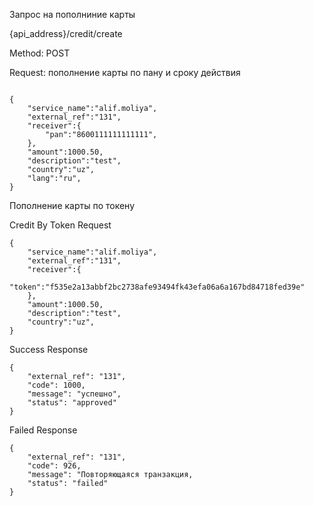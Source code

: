 Запрос на пополниние карты

{api_address}/credit/create

Method: POST

Request: пополнение карты по пану и сроку действия

```

{
    "service_name":"alif.moliya",
    "external_ref":"131",
    "receiver":{
        "pan":"8600111111111111",
    },
    "amount":1000.50,
    "description":"test",
    "country":"uz",
    "lang":"ru",
}

```

Пополнение карты по токену

Credit By Token Request

```
{
    "service_name":"alif.moliya",
    "external_ref":"131",
    "receiver":{
        "token":"f535e2a13abbf2bc2738afe93494fk43efa06a6a167bd84718fed39e"
    },
    "amount":1000.50,
    "description":"test",
    "country":"uz",
}

```


Success Response

```
{
    "external_ref": "131",
    "code": 1000,
    "message": "успешно",
    "status": "approved"
}

```

Failed Response

```
{
    "external_ref": "131",
    "code": 926,
    "message": "Повторяющаяся транзакция,
    "status": "failed"
}

```

